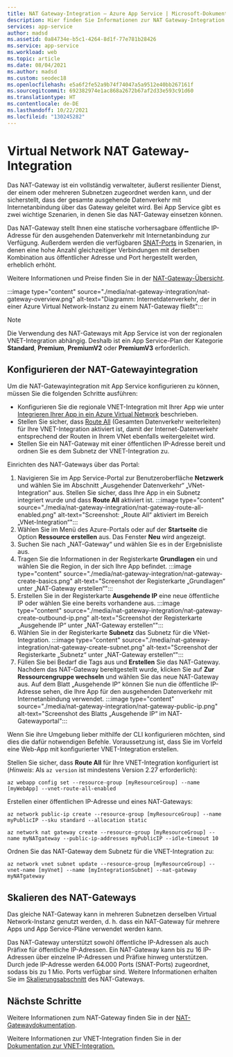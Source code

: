 ```yaml
---
title: NAT Gateway-Integration – Azure App Service | Microsoft-Dokumentation
description: Hier finden Sie Informationen zur NAT Gateway-Integration in Azure App Service.
services: app-service
author: madsd
ms.assetid: 0a84734e-b5c1-4264-8d1f-77e781b28426
ms.service: app-service
ms.workload: web
ms.topic: article
ms.date: 08/04/2021
ms.author: madsd
ms.custom: seodec18
ms.openlocfilehash: e5a6f2fe52a9b74f74047a5a9512e40bb267161f
ms.sourcegitcommit: 692382974e1ac868a2672b67af2d33e593c91d60
ms.translationtype: HT
ms.contentlocale: de-DE
ms.lasthandoff: 10/22/2021
ms.locfileid: "130245282"
---
```

# <a name="virtual-network-nat-gateway-integration"></a>Virtual Network NAT Gateway-Integration

Das NAT-Gateway ist ein vollständig verwalteter, äußerst resilienter Dienst, der einem oder mehreren Subnetzen zugeordnet werden kann, und der sicherstellt, dass der gesamte ausgehende Datenverkehr mit Internetanbindung über das Gateway geleitet wird. Bei App Service gibt es zwei wichtige Szenarien, in denen Sie das NAT-Gateway einsetzen können. 

Das NAT-Gateway stellt Ihnen eine statische vorhersagbare öffentliche IP-Adresse für den ausgehenden Datenverkehr mit Internetanbindung zur Verfügung. Außerdem werden die verfügbaren [SNAT-Ports](../troubleshoot-intermittent-outbound-connection-errors.md) in Szenarien, in denen eine hohe Anzahl gleichzeitiger Verbindungen mit derselben Kombination aus öffentlicher Adresse und Port hergestellt werden, erheblich erhöht.

Weitere Informationen und Preise finden Sie in der [NAT-Gateway-Übersicht](../../virtual-network/nat-gateway/nat-overview.md).

:::image type="content" source="./media/nat-gateway-integration/nat-gateway-overview.png" alt-text="Diagramm: Internetdatenverkehr, der in einer Azure Virtual Network-Instanz zu einem NAT-Gateway fließt":::

> [!Note] 
> Die Verwendung des NAT-Gateways mit App Service ist von der regionalen VNET-Integration abhängig. Deshalb ist ein App Service-Plan der Kategorie **Standard**, **Premium**, **PremiumV2** oder **PremiumV3** erforderlich.

## <a name="configuring-nat-gateway-integration"></a>Konfigurieren der NAT-Gatewayintegration

Um die NAT-Gatewayintegration mit App Service konfigurieren zu können, müssen Sie die folgenden Schritte ausführen:

* Konfigurieren Sie die regionale VNET-Integration mit Ihrer App wie unter [Integrieren Ihrer App in ein Azure Virtual Network](../overview-vnet-integration.md) beschrieben.
* Stellen Sie sicher, dass [Route All](../overview-vnet-integration.md#routes) (Gesamten Datenverkehr weiterleiten) für Ihre VNET-Integration aktiviert ist, damit der Internet-Datenverkehr entsprechend der Routen in Ihrem VNet ebenfalls weitergeleitet wird.
* Stellen Sie ein NAT-Gateway mit einer öffentlichen IP-Adresse bereit und ordnen Sie es dem Subnetz der VNET-Integration zu.

Einrichten des NAT-Gateways über das Portal:

1. Navigieren Sie im App Service-Portal zur Benutzeroberfläche **Netzwerk** und wählen Sie im Abschnitt „Ausgehender Datenverkehr“ „VNet-Integration“ aus. Stellen Sie sicher, dass Ihre App in ein Subnetz integriert wurde und dass **Route All** aktiviert ist.
:::image type="content" source="./media/nat-gateway-integration/nat-gateway-route-all-enabled.png" alt-text="Screenshot: „Route All“ aktiviert im Bereich „VNet-Integration“":::
1. Wählen Sie im Menü des Azure-Portals oder auf der **Startseite** die Option **Ressource erstellen** aus. Das Fenster **Neu** wird angezeigt.
1. Suchen Sie nach „NAT-Gateway“ und wählen Sie es in der Ergebnisliste aus.
1. Tragen Sie die Informationen in der Registerkarte **Grundlagen** ein und wählen Sie die Region, in der sich Ihre App befindet.
:::image type="content" source="./media/nat-gateway-integration/nat-gateway-create-basics.png" alt-text="Screenshot der Registerkarte „Grundlagen“ unter „NAT-Gateway erstellen“":::
1. Erstellen Sie in der Registerkarte **Ausgehende IP** eine neue öffentliche IP oder wählen Sie eine bereits vorhandene aus.
:::image type="content" source="./media/nat-gateway-integration/nat-gateway-create-outbound-ip.png" alt-text="Screenshot der Registerkarte „Ausgehende IP“ unter „NAT-Gateway erstellen“":::
1. Wählen Sie in der Registerkarte **Subnetz** das Subnetz für die VNet-Integration.
:::image type="content" source="./media/nat-gateway-integration/nat-gateway-create-subnet.png" alt-text="Screenshot der Registerkarte „Subnetz“ unter „NAT-Gateway erstellen“":::
1. Füllen Sie bei Bedarf die Tags aus und **Erstellen** Sie das NAT-Gateway. Nachdem das NAT-Gateway bereitgestellt wurde, klicken Sie auf **Zur Ressourcengruppe wechseln** und wählen Sie das neue NAT-Gateway aus. Auf dem Blatt „Ausgehende IP“ können Sie nun die öffentliche IP-Adresse sehen, die Ihre App für den ausgehenden Datenverkehr mit Internetanbindung verwendet.
:::image type="content" source="./media/nat-gateway-integration/nat-gateway-public-ip.png" alt-text="Screenshot des Blatts „Ausgehende IP“ im NAT-Gatewayportal"::: 

Wenn Sie ihre Umgebung lieber mithilfe der CLI konfigurieren möchten, sind dies die dafür notwendigen Befehle. Voraussetzung ist, dass Sie im Vorfeld eine Web-App mit konfigurierter VNET-Integration erstellen.

Stellen Sie sicher, dass **Route All** für Ihre VNET-Integration konfiguriert ist (*Hinweis*: Als `az version` ist mindestens Version 2.27 erforderlich):

```azurecli-interactive
az webapp config set --resource-group [myResourceGroup] --name [myWebApp] --vnet-route-all-enabled
```

Erstellen einer öffentlichen IP-Adresse und eines NAT-Gateways:

```azurecli-interactive
az network public-ip create --resource-group [myResourceGroup] --name myPublicIP --sku standard --allocation static

az network nat gateway create --resource-group [myResourceGroup] --name myNATgateway --public-ip-addresses myPublicIP --idle-timeout 10
```

Ordnen Sie das NAT-Gateway dem Subnetz für die VNET-Integration zu:

```azurecli-interactive
az network vnet subnet update --resource-group [myResourceGroup] --vnet-name [myVnet] --name [myIntegrationSubnet] --nat-gateway myNATgateway
```

## <a name="scaling-nat-gateway"></a>Skalieren des NAT-Gateways

Das gleiche NAT-Gateway kann in mehreren Subnetzen derselben Virtual Network-Instanz genutzt werden, d. h. dass ein NAT-Gateway für mehrere Apps und App Service-Pläne verwendet werden kann.

Das NAT-Gateway unterstützt sowohl öffentliche IP-Adressen als auch Präfixe für öffentliche IP-Adressen. Ein NAT-Gateway kann bis zu 16 IP-Adressen über einzelne IP-Adressen und Präfixe hinweg unterstützen. Durch jede IP-Adresse werden 64.000 Ports (SNAT-Ports) zugeordnet, sodass bis zu 1 Mio. Ports verfügbar sind. Weitere Informationen erhalten Sie im [Skalierungsabschnitt](../../virtual-network/nat-gateway/nat-gateway-resource.md#scaling) des NAT-Gateways.

## <a name="next-steps"></a>Nächste Schritte
Weitere Informationen zum NAT-Gateway finden Sie in der [NAT-Gatewaydokumentation](../../virtual-network/nat-gateway/nat-overview.md).

Weitere Informationen zur VNET-Integration finden Sie in der [Dokumentation zur VNET-Integration.](../overview-vnet-integration.md)